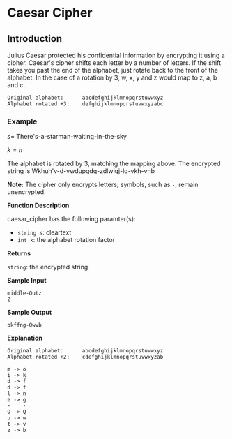 # Caesar Cipher

## Introduction
Julius Caesar protected his confidential information by encrypting it using a cipher. Caesar's cipher shifts each letter by a number of letters. If the shift takes you past the end of the alphabet, just rotate back to the front of the alphabet. In the case of a rotation by 3, w, x, y and z would map to z, a, b and c.

```
Original alphabet:      abcdefghijklmnopqrstuvwxyz
Alphabet rotated +3:    defghijklmnopqrstuvwxyzabc
```

### Example

$s =$ There's-a-starman-waiting-in-the-sky

$k = n$

The alphabet is rotated by $3$, matching the mapping above. The encrypted string is
Wkhuh'v-d-vwdupqdq-zdlwlqj-lq-vkh-vnb

**Note:** The cipher only encrypts letters; symbols, such as `-`, remain unencrypted. 

**Function Description**

caesar_cipher  has the following paramter(s):

- `string s`: cleartext
- `int k`: the alphabet rotation factor

**Returns**

`string`: the encrypted string


**Sample Input**

```
middle-Outz
2
```

**Sample Output**
```
okffng-Qwvb
```

**Explanation**

```
Original alphabet:      abcdefghijklmnopqrstuvwxyz
Alphabet rotated +2:    cdefghijklmnopqrstuvwxyzab

m -> o
i -> k
d -> f
d -> f
l -> n
e -> g
-    -
O -> Q
u -> w
t -> v
z -> b
```